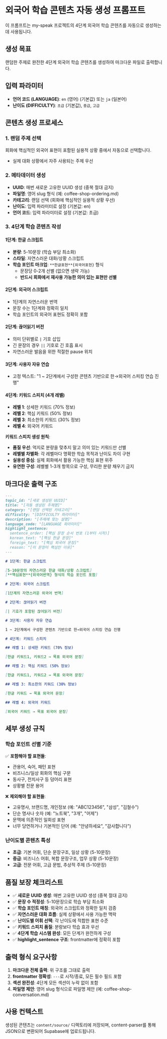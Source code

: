# 외국어 학습 콘텐츠 자동 생성 프롬프트

이 프롬프트는 my-speak 프로젝트의 4단계 외국어 학습 콘텐츠를 자동으로 생성하는 데 사용됩니다.

## 생성 목표

랜덤한 주제로 완전한 4단계 외국어 학습 콘텐츠를 생성하여 마크다운 파일로 출력합니다.

## 입력 파라미터

- **언어 코드 (LANGUAGE)**: `en` (영어) (기본값) 또는 `ja` (일본어)
- **난이도 (DIFFICULTY)**: `초급` (기본값), `중급`, `고급`

## 콘텐츠 생성 프로세스

### 1. 랜덤 주제 선택
회화에 핵심적인 외국어 표현이 포함된 실용적 상황 중에서 자동으로 선택합니다.
- 실제 대화 상황에서 자주 사용되는 주제 우선

### 2. 메타데이터 생성
- **UUID**: 매번 새로운 고유한 UUID 생성 (중복 절대 금지)
- **파일명**: 영어 slug 형식 (예: coffee-shop-ordering.md)
- **카테고리**: 랜덤 선택 (회화에 핵심적인 실용적 상황 우선)
- **난이도**: 입력 파라미터로 설정 (기본값: en)
- **언어 코드**: 입력 파라미터로 설정 (기본값: 초급)

### 3. 4단계 학습 콘텐츠 작성

#### 1단계: 한글 스크립트
- **분량**: 5-10문장 (학습 부담 최소화)
- **스타일**: 자연스러운 대화/상황 스크립트
- **학습 포인트 마크업**: `**한글표현**{외국어표현}` 형식
  - 문장당 0-2개 선별 (없으면 생략 가능)
  - **반드시 회화에서 재사용 가능한 의미 있는 표현만 선별**

#### 2단계: 외국어 스크립트
- 1단계의 자연스러운 번역
- 문장 수는 1단계와 정확히 일치
- 학습 포인트의 외국어 표현도 정확히 포함

#### 2단계: 끊어읽기 버전
- 의미 단위별로 `|` 기호 삽입
- 긴 문장의 경우 `||` 기호로 긴 호흡 표시
- 자연스러운 발음을 위한 적절한 pause 위치

#### 3단계: 사용자 자유 연습
- 고정 텍스트: "1 ~ 2단계에서 구성한 콘텐츠 기반으로 한→외국어 스피킹 연습 진행"

#### 4단계: 키워드 스피치 (4개 레벨)
- **레벨 1**: 상세한 키워드 (70% 정보)
- **레벨 2**: 핵심 키워드 (50% 정보)
- **레벨 3**: 최소한의 키워드 (30% 정보)
- **레벨 4**: 외국어 키워드

**키워드 스피치 생성 원칙**:
- **품질 우선**: 억지로 분량을 맞추지 말고 의미 있는 키워드만 선별
- **레벨별 차별화**: 각 레벨마다 명확한 학습 목적과 난이도 차이 구현
- **실용성 중심**: 실제 회화에서 활용 가능한 핵심 표현 위주
- **유연한 구성**: 레벨별 1-3개 항목으로 구성, 무리한 분량 채우기 금지

## 마크다운 출력 구조

```markdown
---
topic_id: "[새로 생성된 UUID]"
title: "[자동 생성된 주제명]"
category: "[랜덤 선택된 카테고리]"
difficulty: "[DIFFICULTY 파라미터]"
description: "[주제에 맞는 설명]"
language_code: "[LANGUAGE 파라미터]"
highlight_sentence:
  sentence_order: [핵심 문장 순서 번호 (1부터 시작)]
  korean_text: "[핵심 한글 문장]"
  foreign_text: "[핵심 외국어 문장]"
  reason: "[이 문장이 핵심인 이유]"
---

# 1단계: 한글 스크립트

[5-10문장의 자연스러운 한글 대화/상황 스크립트]
[**핵심표현**{외국어번역} 형식의 학습 포인트 포함]

# 2단계: 외국어 스크립트

[1단계의 자연스러운 외국어 번역]

# 2단계: 끊어읽기 버전

[| 기호가 포함된 끊어읽기 버전]

# 3단계: 사용자 자유 연습

1 ~ 2단계에서 구성한 콘텐츠 기반으로 한→외국어 스피킹 연습 진행

# 4단계: 키워드 스피치

## 레벨 1: 상세한 키워드 (70% 정보)

[한글 키워드1, 키워드2 → 목표 외국어 문장]

## 레벨 2: 핵심 키워드 (50% 정보)

[한글 키워드1, 키워드2 → 목표 외국어 문장]

## 레벨 3: 최소한의 키워드 (30% 정보)

[한글 키워드 → 목표 외국어 문장]

## 레벨 4: 외국어 키워드

[외국어 키워드 → 목표 외국어 문장]
```

## 세부 생성 규칙

### 학습 포인트 선별 기준

✅ **포함해야 할 표현들**:
- 관용어, 숙어, 패턴 표현
- 비즈니스/일상 회화의 핵심 구문
- 동사구, 전치사구 등 덩어리 표현
- 상황별 전문 용어

❌ **제외해야 할 표현들**:
- 고유명사, 브랜드명, 개인정보 (예: "ABC123456", "삼성", "김철수")
- 단순 명사나 숫자 (예: "노트북", "3개", "어제")
- 문맥에 의존적인 일회성 표현
- 너무 당연하거나 기본적인 단어 (예: "안녕하세요", "감사합니다")

### 난이도별 콘텐츠 특성

- **초급**: 기본 어휘, 단순 문장구조, 일상 상황 (5-10문장)
- **중급**: 비즈니스 어휘, 복합 문장구조, 업무 상황 (5-10문장)
- **고급**: 전문 어휘, 고급 문법, 추상적 주제 (5-10문장)

## 품질 보장 체크리스트

- ✅ **새로운 UUID 생성**: 매번 고유한 UUID 생성 (중복 절대 금지)
- ✅ **문장 수 적정성**: 5-10문장으로 학습 부담 최소화
- ✅ **학습 포인트 매칭**: 외국어 스크립트와 정확한 일치 검증
- ✅ **자연스러운 대화 흐름**: 실제 상황에서 사용 가능한 맥락
- ✅ **난이도별 어휘 선택**: 각 난이도에 적합한 표현 수준
- ✅ **키워드 스피치 품질**: 분량보다 학습 효과 우선
- ✅ **4단계 학습 시스템 완성**: 모든 단계가 완전하게 구성
- ✅ **highlight_sentence 구조**: frontmatter에 정확히 포함

## 출력 형식 요구사항

1. **마크다운 전체 출력**: 위 구조를 그대로 출력
2. **frontmatter 정확성**: `---`로 시작/종료, 모든 필수 필드 포함
3. **섹션 완전성**: 4단계 모든 섹션이 누락 없이 포함
4. **파일명 제안**: 영어 slug 형식으로 파일명 제안 (예: coffee-shop-conversation.md)

## 사용 컨텍스트

생성된 콘텐츠는 `content/source/` 디렉토리에 저장되며, content-parser를 통해 JSON으로 변환되어 Supabase에 업로드됩니다.
